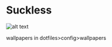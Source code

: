 # Suckless

![alt text](https://github.com/somerandomman046/Suckless/blob/main/1.png?raw=true)

wallpapers in dotfiles>config>wallpapers

